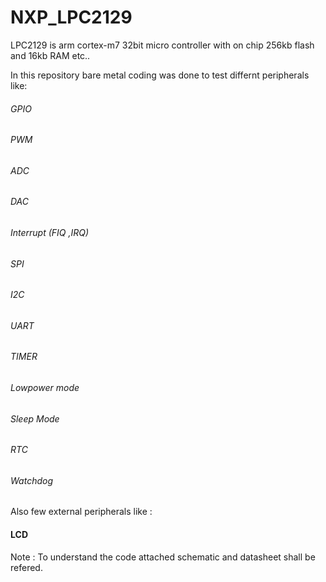 # NXP_LPC2129
LPC2129 is arm cortex-m7 32bit micro controller with on chip 256kb flash and 16kb RAM etc..

In this repository bare metal coding was done to test differnt peripherals like:

###### GPIO
###### PWM
###### ADC
###### DAC
###### Interrupt (FIQ ,IRQ)
###### SPI
###### I2C
###### UART
###### TIMER
###### Lowpower mode
###### Sleep Mode
###### RTC
###### Watchdog

Also few external peripherals like :

#### LCD


Note : To understand the code attached schematic and datasheet shall be refered.
